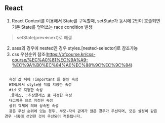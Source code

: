 ## React

1. React Context를 이용해서 State를 구독할때, setState가 동시에 2번이 호출되면 기존 State를 엎어쓰는 race condition 발생
> setState(prev=>next)로 해결

2. sass의 경우에 nested인 경우 styles.[nested-selector]로 참조가능
3. css 우선순위 참조(https://ofcourse.kr/css-course/%EC%A0%81%EC%9A%A9-%EC%9A%B0%EC%84%A0%EC%88%9C%EC%9C%84)
```
  
  속성 값 뒤에 !important 를 붙인 속성
  HTML에서 style을 직접 지정한 속성
  #id 로 지정한 속성
  .클래스, :추상클래스 로 지정한 속성
  태그이름 으로 지정한 속성
  상위 객체에 의해 상속된 속성
  같은 우선 순위에 있는 경우, 부모-자식 관계가 많은 경우가 우선되며, 모든 설정이 같은 경우 나중에 선언한 것이 우선되어 적용됩니다.
  ```
